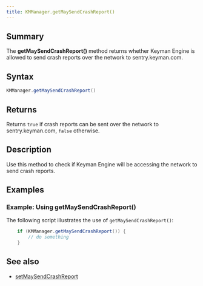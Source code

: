 ```yaml
---
title: KMManager.getMaySendCrashReport()
---
```


## Summary
The **getMaySendCrashReport()** method returns whether Keyman Engine is allowed to send crash reports over the network to sentry.keyman.com.

## Syntax
```java
KMManager.getMaySendCrashReport()
```

## Returns
Returns `true` if crash reports can be sent over the network to sentry.keyman.com, `false` otherwise.

## Description
Use this method to check if Keyman Engine will be accessing the network to send crash reports.

## Examples

### Example: Using getMaySendCrashReport()
The following script illustrates the use of `getMaySendCrashReport()`: 
```java
    if (KMManager.getMaySendCrashReport()) {
        // do something
    } 
```

## See also
* [setMaySendCrashReport](setMaySendCrashReport)
